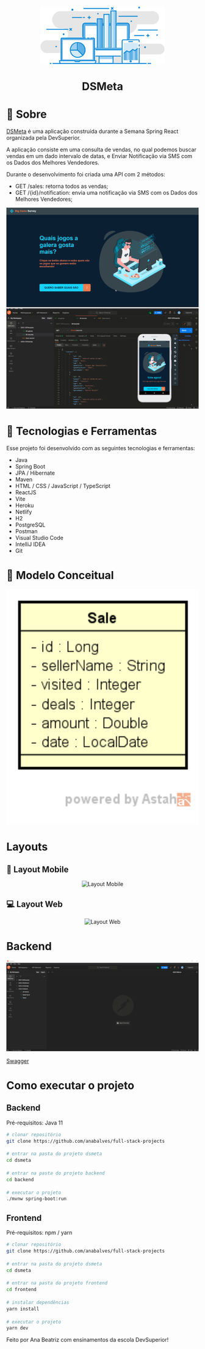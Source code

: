 
<p align="center">
  <a href="https://dsmeta-anabalves.netlify.app/">
    <img src="./.github/logo.svg" height="150" alt="Logo da DSMeta"/>
  </a>
</p>

<h1 align="center">DSMeta</h1>

# 📖 Sobre

[DSMeta](https://dsmeta-anabalves.netlify.app/) é uma aplicação construída durante a Semana Spring React organizada pela DevSuperior.

A aplicação consiste em uma consulta de vendas, no qual podemos buscar vendas em um dado intervalo de datas, e Enviar Notificação via SMS com os Dados dos Melhores Vendedores.

Durante o desenvolvimento foi criada uma API com 2 métodos:

- GET ​/sales: retorna todos as vendas;
- GET /{id}/notification: envia uma notificação via SMS com os Dados dos Melhores Vendedores;


<p align="center">
  <img alt="Demonstração web" src="./.github/web.gif">
  <img alt="Demonstração mobile" src="./.github/mobile.gif">
</p>

# 🚀 Tecnologias e Ferramentas

Esse projeto foi desenvolvido com as seguintes tecnologias e ferramentas:

- Java
- Spring Boot
- JPA / Hibernate
- Maven
- HTML / CSS / JavaScript / TypeScript
- ReactJS
- Vite
- Heroku
- Netlify
- H2
- PostgreSQL
- Postman
- Visual Studio Code
- IntelliJ IDEA
- Git

# 🎲 Modelo Conceitual

<p align="center">
  <img alt="Modelo Conceitual" src="./.github/mc.png" width="1000px">
</p>

# Layouts

## 📱 Layout Mobile

<p align="center">
  <img alt="Layout Mobile" src="./.github/layout-mobile.png">
</p>

## 💻 Layout Web

<p align="center">
  <img alt="Layout Web" src="./.github/layout-web.png">
</p>

# Backend

<p align="center">
  <img alt="Requisições API Via Postman" src="./.github/postman.gif">
</p>

[Swagger](https://dsmeta-anabalves.herokuapp.com/swagger-ui/)

# Como executar o projeto

## Backend
Pré-requisitos: Java 11

```bash
# clonar repositório
git clone https://github.com/anabalves/full-stack-projects

# entrar na pasta do projeto dsmeta
cd dsmeta

# entrar na pasta do projeto backend
cd backend

# executar o projeto
./mvnw spring-boot:run
```

## Frontend
Pré-requisitos: npm / yarn

```bash
# clonar repositório
git clone https://github.com/anabalves/full-stack-projects

# entrar na pasta do projeto dsmeta
cd dsmeta

# entrar na pasta do projeto frontend
cd frontend

# instalar dependências
yarn install

# executar o projeto
yarn dev
```

Feito por Ana Beatriz com ensinamentos da escola DevSuperior!
